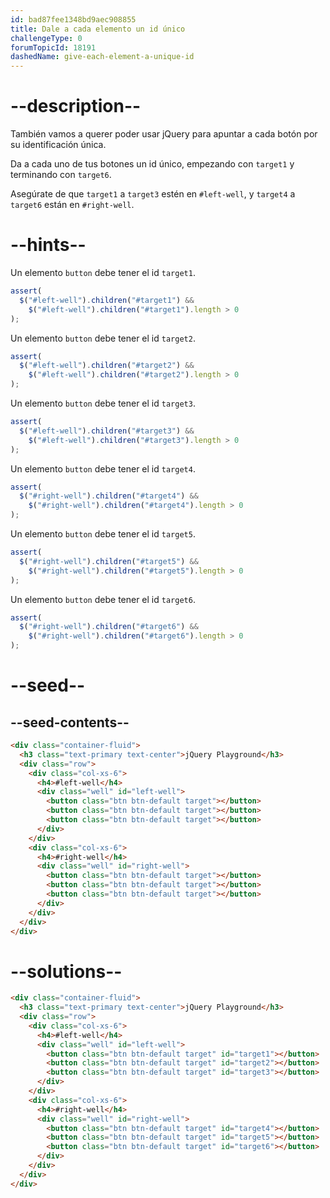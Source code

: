 ```yaml
---
id: bad87fee1348bd9aec908855
title: Dale a cada elemento un id único
challengeType: 0
forumTopicId: 18191
dashedName: give-each-element-a-unique-id
---
```


# --description--

También vamos a querer poder usar jQuery para apuntar a cada botón por su identificación única.

Da a cada uno de tus botones un id único, empezando con `target1` y terminando con `target6`.

Asegúrate de que `target1` a `target3` estén en `#left-well`, y `target4` a `target6` están en `#right-well`.

# --hints--

Un elemento `button` debe tener el id `target1`.

```js
assert(
  $("#left-well").children("#target1") &&
    $("#left-well").children("#target1").length > 0
);
```

Un elemento `button` debe tener el id `target2`.

```js
assert(
  $("#left-well").children("#target2") &&
    $("#left-well").children("#target2").length > 0
);
```

Un elemento `button` debe tener el id `target3`.

```js
assert(
  $("#left-well").children("#target3") &&
    $("#left-well").children("#target3").length > 0
);
```

Un elemento `button` debe tener el id `target4`.

```js
assert(
  $("#right-well").children("#target4") &&
    $("#right-well").children("#target4").length > 0
);
```

Un elemento `button` debe tener el id `target5`.

```js
assert(
  $("#right-well").children("#target5") &&
    $("#right-well").children("#target5").length > 0
);
```

Un elemento `button` debe tener el id `target6`.

```js
assert(
  $("#right-well").children("#target6") &&
    $("#right-well").children("#target6").length > 0
);
```

# --seed--

## --seed-contents--

```html
<div class="container-fluid">
  <h3 class="text-primary text-center">jQuery Playground</h3>
  <div class="row">
    <div class="col-xs-6">
      <h4>#left-well</h4>
      <div class="well" id="left-well">
        <button class="btn btn-default target"></button>
        <button class="btn btn-default target"></button>
        <button class="btn btn-default target"></button>
      </div>
    </div>
    <div class="col-xs-6">
      <h4>#right-well</h4>
      <div class="well" id="right-well">
        <button class="btn btn-default target"></button>
        <button class="btn btn-default target"></button>
        <button class="btn btn-default target"></button>
      </div>
    </div>
  </div>
</div>
```

# --solutions--

```html
<div class="container-fluid">
  <h3 class="text-primary text-center">jQuery Playground</h3>
  <div class="row">
    <div class="col-xs-6">
      <h4>#left-well</h4>
      <div class="well" id="left-well">
        <button class="btn btn-default target" id="target1"></button>
        <button class="btn btn-default target" id="target2"></button>
        <button class="btn btn-default target" id="target3"></button>
      </div>
    </div>
    <div class="col-xs-6">
      <h4>#right-well</h4>
      <div class="well" id="right-well">
        <button class="btn btn-default target" id="target4"></button>
        <button class="btn btn-default target" id="target5"></button>
        <button class="btn btn-default target" id="target6"></button>
      </div>
    </div>
  </div>
</div>
```
